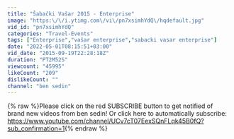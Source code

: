 ```yaml
---
title: "Šabački Vašar 2015 - Enterprise"
image: "https:\/\/i.ytimg.com\/vi\/pn7xsimhYdQ\/hqdefault.jpg"
vid_id: "pn7xsimhYdQ"
categories: "Travel-Events"
tags: ["Enterprise","vašar enterprise","sabacki vasar enterprise"]
date: "2022-05-01T08:15:51+03:00"
vid_date: "2015-09-19T22:28:18Z"
duration: "PT2M52S"
viewcount: "45995"
likeCount: "209"
dislikeCount: ""
channel: "ben sedin"
---
```

{% raw %}Please click on the red SUBSCRIBE button to get notified of brand new videos from ben sedin! Or click here to automatically subscribe:<br /><a rel="nofollow" target="blank" href="https://www.youtube.com/channel/UCv7cT07EexSQnFLqk45B0fQ?sub_confirmation=1">https://www.youtube.com/channel/UCv7cT07EexSQnFLqk45B0fQ?sub_confirmation=1</a>{% endraw %}

